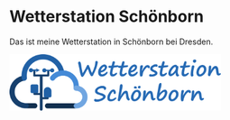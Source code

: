 # Wetterstation Schönborn
Das ist meine Wetterstation in Schönborn bei Dresden.

<img src=images/logo.svg alt=Logo style="max-height: 100px;">
